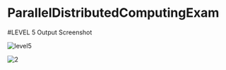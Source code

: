 # ParallelDistributedComputingExam
#LEVEL 5 Output Screenshot

![level5](https://user-images.githubusercontent.com/89097911/181260579-eb1f25c5-b8f1-4239-a985-63644e04b392.png)

![2](https://user-images.githubusercontent.com/89097911/181261532-018e23d1-dc94-49e8-ae55-8900ceb7a4c1.png)
